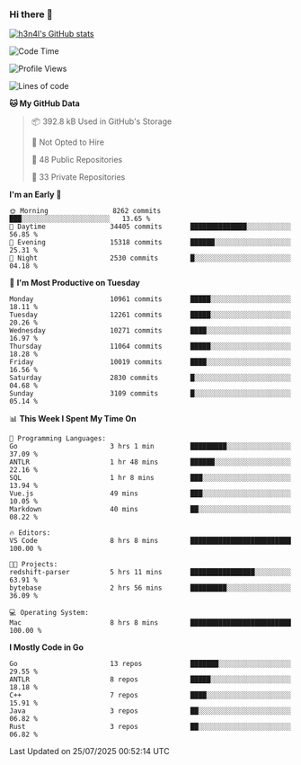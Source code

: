 ### Hi there 👋

[![h3n4l's GitHub stats](https://github-readme-stats.vercel.app/api?username=h3n4l&count_private=true&show_icons=true&theme=radical)](https://github.com/h3n4l/github-readme-stats)

<!--START_SECTION:waka-->
![Code Time](http://img.shields.io/badge/Code%20Time-2%2C248%20hrs%207%20mins-blue)

![Profile Views](http://img.shields.io/badge/Profile%20Views-0-blue)

![Lines of code](https://img.shields.io/badge/From%20Hello%20World%20I%27ve%20Written-21.7%20million%20lines%20of%20code-blue)

**🐱 My GitHub Data** 

> 📦 392.8 kB Used in GitHub's Storage 
 > 
> 🚫 Not Opted to Hire
 > 
> 📜 48 Public Repositories 
 > 
> 🔑 33 Private Repositories 
 > 
**I'm an Early 🐤** 

```text
🌞 Morning                8262 commits        ███░░░░░░░░░░░░░░░░░░░░░░   13.65 % 
🌆 Daytime                34405 commits       ██████████████░░░░░░░░░░░   56.85 % 
🌃 Evening                15318 commits       ██████░░░░░░░░░░░░░░░░░░░   25.31 % 
🌙 Night                  2530 commits        █░░░░░░░░░░░░░░░░░░░░░░░░   04.18 % 
```
📅 **I'm Most Productive on Tuesday** 

```text
Monday                   10961 commits       █████░░░░░░░░░░░░░░░░░░░░   18.11 % 
Tuesday                  12261 commits       █████░░░░░░░░░░░░░░░░░░░░   20.26 % 
Wednesday                10271 commits       ████░░░░░░░░░░░░░░░░░░░░░   16.97 % 
Thursday                 11064 commits       █████░░░░░░░░░░░░░░░░░░░░   18.28 % 
Friday                   10019 commits       ████░░░░░░░░░░░░░░░░░░░░░   16.56 % 
Saturday                 2830 commits        █░░░░░░░░░░░░░░░░░░░░░░░░   04.68 % 
Sunday                   3109 commits        █░░░░░░░░░░░░░░░░░░░░░░░░   05.14 % 
```


📊 **This Week I Spent My Time On** 

```text
💬 Programming Languages: 
Go                       3 hrs 1 min         █████████░░░░░░░░░░░░░░░░   37.09 % 
ANTLR                    1 hr 48 mins        ██████░░░░░░░░░░░░░░░░░░░   22.16 % 
SQL                      1 hr 8 mins         ███░░░░░░░░░░░░░░░░░░░░░░   13.94 % 
Vue.js                   49 mins             ███░░░░░░░░░░░░░░░░░░░░░░   10.05 % 
Markdown                 40 mins             ██░░░░░░░░░░░░░░░░░░░░░░░   08.22 % 

🔥 Editors: 
VS Code                  8 hrs 8 mins        █████████████████████████   100.00 % 

🐱‍💻 Projects: 
redshift-parser          5 hrs 11 mins       ████████████████░░░░░░░░░   63.91 % 
bytebase                 2 hrs 56 mins       █████████░░░░░░░░░░░░░░░░   36.09 % 

💻 Operating System: 
Mac                      8 hrs 8 mins        █████████████████████████   100.00 % 
```

**I Mostly Code in Go** 

```text
Go                       13 repos            ███████░░░░░░░░░░░░░░░░░░   29.55 % 
ANTLR                    8 repos             █████░░░░░░░░░░░░░░░░░░░░   18.18 % 
C++                      7 repos             ████░░░░░░░░░░░░░░░░░░░░░   15.91 % 
Java                     3 repos             ██░░░░░░░░░░░░░░░░░░░░░░░   06.82 % 
Rust                     3 repos             ██░░░░░░░░░░░░░░░░░░░░░░░   06.82 % 
```




 Last Updated on 25/07/2025 00:52:14 UTC
<!--END_SECTION:waka-->

